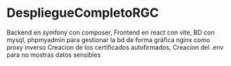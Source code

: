 # DespliegueCompletoRGC

Backend en symfony con composer,
Frontend en react con vite,
BD con mysql,
phpmyadmin para gestionar la bd de forma gráfica
nginx como proxy inverso 
Creacion de los certificados autofirmados,
Creacion del .env para no mostras datos sensibles
